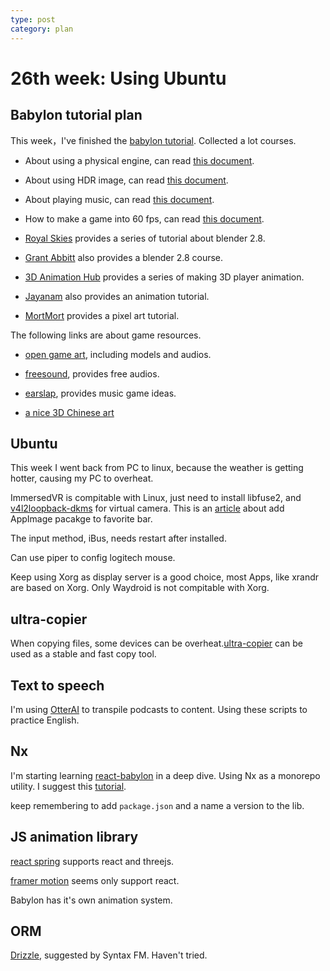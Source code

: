 ```yaml
---
type: post
category: plan
---
```

# 26th week: Using Ubuntu

## Babylon tutorial plan

This week，I've finished the [babylon tutorial](https://doc.babylonjs.com/guidedLearning/createAGame). Collected a lot courses.

- About using a physical engine, can read [this document](https://doc.babylonjs.com/legacy/physics/usingPhysicsEngine).

- About using HDR image, can read [this document](https://doc.babylonjs.com/features/featuresDeepDive/materials/using/HDREnvironment).

- About playing music, can read [this document](https://doc.babylonjs.com/features/featuresDeepDive/audio/playingSoundsMusic).

- How to make a game into 60 fps, can read [this document](https://spector.babylonjs.com/#thirdpartydemossection).

- [Royal Skies](https://www.youtube.com/watch?v=f6vgICNCVxQ&list=PLZpDYt0cyiuu-sxJKbuYh8OjtgmXNacCV&ab_channel=RoyalSkies) provides a series of tutorial about blender 2.8.

- [Grant Abbitt](https://www.youtube.com/user/mediagabbitt) also provides a blender 2.8 course.

- [3D Animation Hub](https://www.youtube.com/watch?v=VvTEovuTCgA&ab_channel=3DAnimationHub) provides a series of making 3D player animation.

- [Jayanam](https://www.youtube.com/watch?v=0PkBq9NW7K8&ab_channel=Jayanam) also provides an animation tutorial.

- [MortMort](https://www.youtube.com/watch?v=uOyiZaioX1U&t=19s&ab_channel=MortMort) provides a pixel art tutorial.

The following links are about game resources.

- [open game art](https://opengameart.org/), including models and audios.

- [freesound](https://freesound.org/), provides free audios.

- [earslap](https://earslap.com/page/circuli.html), provides music game ideas.

- [a nice 3D Chinese art](https://sketchfab.com/3d-models/the-vast-land-733b802f5a4743ef99ad574279d49920)

## Ubuntu

This week I went back from PC to linux, because the weather is getting hotter, causing my PC to overheat.

ImmersedVR is compitable with Linux, just need to install libfuse2, and 
[v4l2loopback-dkms](https://installati.one/install-v4l2loopback-dkms-ubuntu-20-04/) for virtual camera. This is an [article](https://linux.how2shout.com/how-to-create-desktop-shortcut-for-an-appimage/) about add AppImage pacakge to favorite bar.

The input method, iBus, needs restart after installed.

Can use piper to config logitech mouse.

Keep using Xorg as display server is a good choice, most Apps, like xrandr are based on Xorg. Only Waydroid is not compitable with Xorg.

## ultra-copier

When copying files, some devices can be overheat.[ultra-copier](https://ultracopier.herman-brule.com/) can be used as a stable and fast copy tool.

## Text to speech

I'm using [OtterAI](https://otter.ai/home) to transpile podcasts to content. Using these scripts to practice English.

## Nx

I'm starting learning [react-babylon](https://brianzinn.github.io/react-babylonjs/) in a deep dive. Using Nx as a monorepo utility. I suggest this [tutorial](https://nx.dev/core-tutorial/01-create-blog).

keep remembering to add `package.json` and a name a version to the lib.

## JS animation library

[react spring](https://www.react-spring.dev/) supports react and threejs.

[framer motion](https://www.framer.com/motion/) seems only support react.

Babylon has it's own animation system.

## ORM

[Drizzle](https://orm.drizzle.team/), suggested by Syntax FM. Haven't tried.